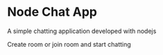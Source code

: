 # Node Chat App

A simple chatting application developed with nodejs

Create room or join room and start chatting
